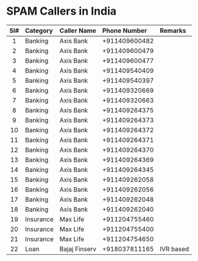 # SPAM Callers in India 

| Sl#  | Category   | Caller Name     | Phone Number  | Remarks     |
|:----:|:-----------|:----------------|:--------------|:------------|
| 1    | Banking    | Axis Bank       | +911409600482 |             | 
| 2    | Banking    | Axis Bank       | +911409600479 |             | 
| 3    | Banking    | Axis Bank       | +911409600477 |             | 
| 4    | Banking    | Axis Bank       | +911409540409 |             | 
| 5    | Banking    | Axis Bank       | +911409540397 |             | 
| 6    | Banking    | Axis Bank       | +911409320669 |             | 
| 7    | Banking    | Axis Bank       | +911409320663 |             | 
| 8    | Banking    | Axis Bank       | +911409264375 |             | 
| 9    | Banking    | Axis Bank       | +911409264373 |             | 
| 10   | Banking    | Axis Bank       | +911409264372 |             | 
| 11   | Banking    | Axis Bank       | +911409264371 |             | 
| 12   | Banking    | Axis Bank       | +911409264370 |             | 
| 13   | Banking    | Axis Bank       | +911409264369 |             | 
| 14   | Banking    | Axis Bank       | +911409264345 |             | 
| 15   | Banking    | Axis Bank       | +911409262058 |             | 
| 16   | Banking    | Axis Bank       | +911409262056 |             | 
| 17   | Banking    | Axis Bank       | +911409262048 |             | 
| 18   | Banking    | Axis Bank       | +911409262040 |             | 
| 19   | Insurance  | Max Life        | +911204755460 |             | 
| 20   | Insurance  | Max Life        | +911204755400 |             | 
| 21   | Insurance  | Max Life        | +911204754650 |             | 
| 22   | Loan       | Bajaj Finserv   | +918037811165 | IVR based   | 

